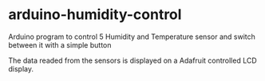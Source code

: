 # arduino-humidity-control
Arduino program to control 5 Humidity and Temperature sensor and switch between it with a simple button

The data readed from the sensors is displayed on a Adafruit controlled LCD display. 